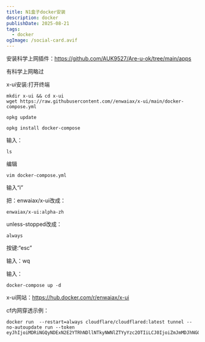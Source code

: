 ```yaml
---
title: N1盒子docker安装
description: docker
publishDate: 2025-08-21
tags:
  - docker
ogImage: /social-card.avif
---
```


安装科学上网插件：<https://github.com/AUK9527/Are-u-ok/tree/main/apps>

有科学上网略过

x-ui安装:打开终端

```
mkdir x-ui && cd x-ui
wget https://raw.githubusercontent.com//enwaiax/x-ui/main/docker-compose.yml
```




```
opkg update
```




```
opkg install docker-compose
```


输入：



```
ls
```


编辑



```
vim docker-compose.yml
```




输入“i”

把：enwaiax/x-ui改成：





```
enwaiax/x-ui:alpha-zh
```


unless-stopped改成：



```
always
```




按键:“esc”

输入：wq

输入：





```
docker-compose up -d
```




x-ui网站：https://hub.docker.com/r/enwaiax/x-ui

cf内网穿透示例：





```
docker run  --restart=always cloudflare/cloudflared:latest tunnel --no-autoupdate run --token eyJhIjoiMDRiNGQyNDExN2E2YTRhNDllNTkyNWNlZTYyYzc2OTIiLCJ0IjoiZmJmMDJhNGQtNjdiOC00MjlmLTk0YjAtMzk3MGVmMzFjNDViIiwicyI6Ik1qbGtOalJsTVRNdE56STNZaTAwTXprekxUazNNMlF0TVdNNVpHSXlaREk0TnpjeSJ9
```
